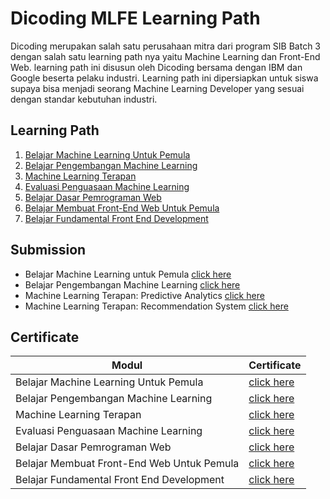 # Dicoding MLFE Learning Path
Dicoding merupakan salah satu perusahaan mitra dari program SIB Batch 3 dengan salah satu learning path nya yaitu Machine Learning dan Front-End Web. learning path ini disusun oleh Dicoding bersama dengan IBM dan Google beserta pelaku industri. Learning path ini dipersiapkan untuk siswa supaya bisa menjadi seorang Machine Learning Developer yang sesuai dengan standar kebutuhan industri.

## Learning Path
1. [Belajar Machine Learning Untuk Pemula](https://www.dicoding.com/academies/184)
2. [Belajar Pengembangan Machine Learning](https://www.dicoding.com/academies/185)
3. [Machine Learning Terapan](https://www.dicoding.com/academies/319)
4. [Evaluasi Penguasaan Machine Learning](https://www.dicoding.com/academies/327)
5. [Belajar Dasar Pemrograman Web](https://www.dicoding.com/academies/123)
6. [Belajar Membuat Front-End Web Untuk Pemula](https://www.dicoding.com/academies/315)
7. [Belajar Fundamental Front End Development](https://www.dicoding.com/academies/163)

## Submission
- Belajar Machine Learning untuk Pemula [click here]()
- Belajar Pengembangan Machine Learning [click here]()
- Machine Learning Terapan: Predictive Analytics [click here]()
- Machine Learning Terapan: Recommendation System [click here]()

## Certificate
| Modul | Certificate |
| ------ | ------ |
| Belajar Machine Learning Untuk Pemula | [click here](https://www.dicoding.com/certificates/EYX425L75ZDL) |
| Belajar Pengembangan Machine Learning | [click here](https://www.dicoding.com/certificates/4EXG5DVRDXRL) |
| Machine Learning Terapan | [click here](https://www.dicoding.com/certificates/2VX31GOYNZYQ) |
| Evaluasi Penguasaan Machine Learning | [click here](https://www.dicoding.com/certificates/6RPNDQ12RZ2M) |
| Belajar Dasar Pemrograman Web |[click here](https://www.dicoding.com/certificates/JLX1GN4MNZ72) |
| Belajar Membuat Front-End Web Untuk Pemula | [click here](https://www.dicoding.com/certificates/EYX4914LOPDL) |
| Belajar Fundamental Front End Development | [click here](https://www.dicoding.com/certificates/JLX1LLMR2X72) |
